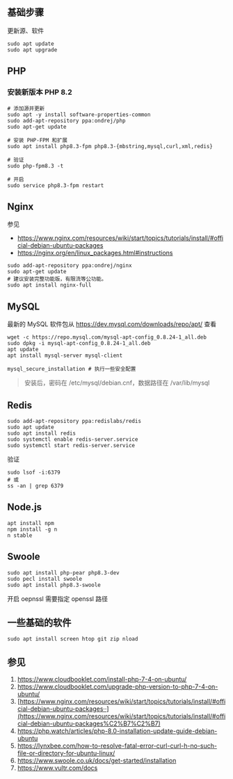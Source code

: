 ## 基础步骤

更新源、软件

```shell
sudo apt update
sudo apt upgrade
```

## PHP

### 安装新版本 PHP 8.2

```shell
# 添加源并更新
sudo apt -y install software-properties-common
sudo add-apt-repository ppa:ondrej/php
sudo apt-get update

# 安装 PHP-FPM 和扩展
sudo apt install php8.3-fpm php8.3-{mbstring,mysql,curl,xml,redis}

# 验证
sudo php-fpm8.3 -t

# 开启
sudo service php8.3-fpm restart
```

## Nginx

参见

* https://www.nginx.com/resources/wiki/start/topics/tutorials/install/#official-debian-ubuntu-packages
* https://nginx.org/en/linux_packages.html#instructions

```
sudo add-apt-repository ppa:ondrej/nginx
sudo apt-get update
# 建议安装完整功能版，有限流等公功能。
sudo apt install nginx-full
```

## MySQL

最新的 MySQL 软件包从 https://dev.mysql.com/downloads/repo/apt/ 查看

```shell
wget -c https://repo.mysql.com/mysql-apt-config_0.8.24-1_all.deb
sudo dpkg -i mysql-apt-config_0.8.24-1_all.deb
apt update
apt install mysql-server mysql-client
```

```
mysql_secure_installation # 执行一些安全配置
```

> 安装后，密码在 /etc/mysql/debian.cnf，数据路径在 /var/lib/mysql

## Redis

```shell
sudo add-apt-repository ppa:redislabs/redis
sudo apt update
sudo apt install redis
sudo systemctl enable redis-server.service
sudo systemctl start redis-server.service
```

验证

```shell
sudo lsof -i:6379
# 或
ss -an | grep 6379
```

## Node.js

```shell
apt install npm
npm install -g n
n stable
```

## Swoole

```shell
sudo apt install php-pear php8.3-dev
sudo pecl install swoole
sudo apt install php8.3-swoole
```

开启 oepnssl 需要指定 openssl 路径

## 一些基础的软件

```shell
sudo apt install screen htop git zip nload
```

## 参见

1. https://www.cloudbooklet.com/install-php-7-4-on-ubuntu/
2. https://www.cloudbooklet.com/upgrade-php-version-to-php-7-4-on-ubuntu/
3. [https://www.nginx.com/resources/wiki/start/topics/tutorials/install/#official-debian-ubuntu-packages··](https://www.nginx.com/resources/wiki/start/topics/tutorials/install/#official-debian-ubuntu-packages%C2%B7%C2%B7)
4. https://php.watch/articles/php-8.0-installation-update-guide-debian-ubuntu
5. https://lynxbee.com/how-to-resolve-fatal-error-curl-curl-h-no-such-file-or-directory-for-ubuntu-linux/
6. https://www.swoole.co.uk/docs/get-started/installation
7. https://www.vultr.com/docs
